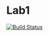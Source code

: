 # Lab1

[![Build Status](https://travis-ci.org/CrowAlcoholic/Lab2.svg?branch=master)](https://travis-ci.org/CrowAlcoholic/Lab2)
